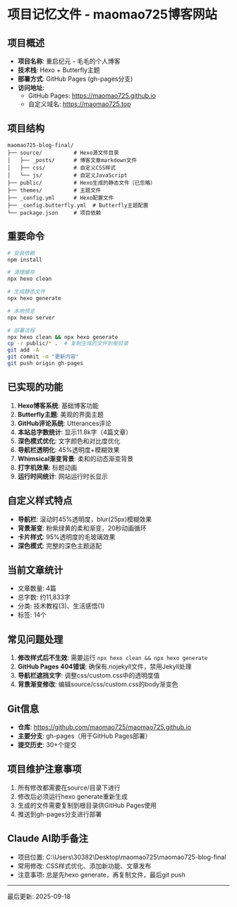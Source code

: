 # 项目记忆文件 - maomao725博客网站

## 项目概述
- **项目名称**: 重启纪元 - 毛毛的个人博客
- **技术栈**: Hexo + Butterfly主题
- **部署方式**: GitHub Pages (gh-pages分支)
- **访问地址**:
  - GitHub Pages: https://maomao725.github.io
  - 自定义域名: https://maomao725.top

## 项目结构
```
maomao725-blog-final/
├── source/          # Hexo源文件目录
│   ├── _posts/      # 博客文章markdown文件
│   ├── css/         # 自定义CSS样式
│   └── js/          # 自定义JavaScript
├── public/          # Hexo生成的静态文件（已忽略）
├── themes/          # 主题文件
├── _config.yml      # Hexo配置文件
├── _config.butterfly.yml  # Butterfly主题配置
└── package.json     # 项目依赖
```

## 重要命令
```bash
# 安装依赖
npm install

# 清理缓存
npx hexo clean

# 生成静态文件
npx hexo generate

# 本地预览
npx hexo server

# 部署流程
npx hexo clean && npx hexo generate
cp -r public/* .  # 复制生成的文件到根目录
git add -A
git commit -m "更新内容"
git push origin gh-pages
```

## 已实现的功能
1. **Hexo博客系统**: 基础博客功能
2. **Butterfly主题**: 美观的界面主题
3. **GitHub评论系统**: Utterances评论
4. **本站总字数统计**: 显示11.8k字（4篇文章）
5. **深色模式优化**: 文字颜色和对比度优化
6. **导航栏透明化**: 45%透明度+模糊效果
7. **Whimsical渐变背景**: 柔和的动态渐变背景
8. **打字机效果**: 标题动画
9. **运行时间统计**: 网站运行时长显示

## 自定义样式特点
- **导航栏**: 滚动时45%透明度，blur(25px)模糊效果
- **背景渐变**: 粉紫绿黄的柔和渐变，20秒动画循环
- **卡片样式**: 95%透明度的毛玻璃效果
- **深色模式**: 完整的深色主题适配

## 当前文章统计
- 文章数量: 4篇
- 总字数: 约11,833字
- 分类: 技术教程(3)、生活感悟(1)
- 标签: 14个

## 常见问题处理
1. **修改样式后不生效**: 需要运行 `npx hexo clean && npx hexo generate`
2. **GitHub Pages 404错误**: 确保有.nojekyll文件，禁用Jekyll处理
3. **导航栏遮挡文字**: 调整css/custom.css中的透明度值
4. **背景渐变修改**: 编辑source/css/custom.css的body渐变色

## Git信息
- **仓库**: https://github.com/maomao725/maomao725.github.io
- **主要分支**: gh-pages（用于GitHub Pages部署）
- **提交历史**: 30+个提交

## 项目维护注意事项
1. 所有修改都需要在source/目录下进行
2. 修改后必须运行hexo generate重新生成
3. 生成的文件需要复制到根目录供GitHub Pages使用
4. 推送到gh-pages分支进行部署

## Claude AI助手备注
- 项目位置: C:\Users\30382\Desktop\maomao725\maomao725-blog-final
- 常用修改: CSS样式优化、添加新功能、文章发布
- 注意事项: 总是先hexo generate，再复制文件，最后git push

---
最后更新: 2025-09-18